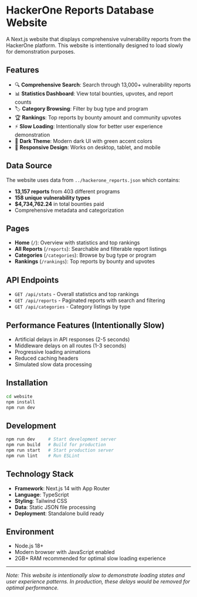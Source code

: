 # HackerOne Reports Database Website

A Next.js website that displays comprehensive vulnerability reports from the HackerOne platform. This website is intentionally designed to load slowly for demonstration purposes.

## Features

- 🔍 **Comprehensive Search**: Search through 13,000+ vulnerability reports
- 📊 **Statistics Dashboard**: View total bounties, upvotes, and report counts
- 🏷️ **Category Browsing**: Filter by bug type and program
- 🏆 **Rankings**: Top reports by bounty amount and community upvotes
- ⚡ **Slow Loading**: Intentionally slow for better user experience demonstration
- 🎨 **Dark Theme**: Modern dark UI with green accent colors
- 📱 **Responsive Design**: Works on desktop, tablet, and mobile

## Data Source

The website uses data from `../hackerone_reports.json` which contains:

- **13,157 reports** from 403 different programs
- **158 unique vulnerability types**
- **$4,734,762.24** in total bounties paid
- Comprehensive metadata and categorization

## Pages

- **Home** (`/`): Overview with statistics and top rankings
- **All Reports** (`/reports`): Searchable and filterable report listings
- **Categories** (`/categories`): Browse by bug type or program
- **Rankings** (`/rankings`): Top reports by bounty and upvotes

## API Endpoints

- `GET /api/stats` - Overall statistics and top rankings
- `GET /api/reports` - Paginated reports with search and filtering
- `GET /api/categories` - Category listings by type

## Performance Features (Intentionally Slow)

- Artificial delays in API responses (2-5 seconds)
- Middleware delays on all routes (1-3 seconds)
- Progressive loading animations
- Reduced caching headers
- Simulated slow data processing

## Installation

```bash
cd website
npm install
npm run dev
```

## Development

```bash
npm run dev     # Start development server
npm run build   # Build for production
npm run start   # Start production server
npm run lint    # Run ESLint
```

## Technology Stack

- **Framework**: Next.js 14 with App Router
- **Language**: TypeScript
- **Styling**: Tailwind CSS
- **Data**: Static JSON file processing
- **Deployment**: Standalone build ready

## Environment

- Node.js 18+
- Modern browser with JavaScript enabled
- 2GB+ RAM recommended for optimal slow loading experience

---

_Note: This website is intentionally slow to demonstrate loading states and user experience patterns. In production, these delays would be removed for optimal performance._
